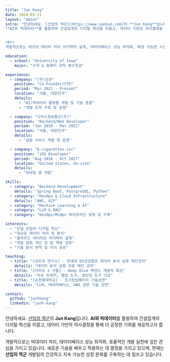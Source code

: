 ```yaml
---
title: "Jun Kang"
date: 2024-03-21
layout: "about"
intro: "안녕하세요. [산업의 역군](https://www.sankun.com)의 **Jun Kang**입니다. 
**AI와 빅데이터**를 활용하여 건설업계의 디지털 혁신을 이끌고, 데이터 기반의 의사결정을 통해 더 공정한 기회를 제공하고자 합니다.


<br>
개발적으로는 대규모 데이터 처리 아키텍처 설계, 데이터베이스 성능 최적화, 확장 가능한 시스템 구축에 깊은 관심을 가지고 있습니다. 새로운 기술을 배우고 적용하는 데 열정을 가지고 있으며, 현재는 **산업의 역군** 개발팀의 건강하고 지속 가능한 성장 문화를 구축하는 데 힘쓰고 있습니다."

education:
  - school: "University of Iowa"
    major: "수학 & 컴퓨터 과학 복수전공"

experience:
  - company: "(주)산군"
    position: "Co-Founder/CTO"
    period: "Mar 2021 - Present"
    location: "서울, 대한민국"
    details:
      - "AI/빅데이터 플랫폼 개발 및 기술 총괄"
      - "개발 조직 구축 및 운영"

  - company: "나이스정보통신(주)"
    position: "Backend/Web Developer"
    period: "Jan 2018 - Mar 2021"
    location: "서울, 대한민국"
    details:
      - "금융 서비스 개발 및 운영"

  - company: "Q-cigarettes.inc"
    position: "iOS Developer"
    period: "Aug 2016 - Oct 2017"
    location: "United States, On-site"
    details:
      - "모바일 앱 개발"

skills:
  - category: "Backend Development"
    details: "Spring Boot, PostgreSQL, Python"
  - category: "DevOps & Cloud Infrastructure"
    details: "AWS, GCP"
  - category: "Machine Learning & AI"
  - category: "LLM & RAG"
  - category: "DevOps/MLOps 파이프라인 설계 및 구축"

interests:
  - "건설 산업의 디지털 혁신"
  - "대규모 데이터 처리 및 분석"
  - "클라우드 네이티브 아키텍처 설계"
  - "개발 문화 개선 및 팀 역량 강화"
  - "기술 문서 번역 및 지식 공유"

teaching:
  - title: "[모두의 연구소] - 연세대 DX코딩캠프 데이터 분석 심화 메인코치"
    details: "데이터 분석 심화 과정 메인 코치"
  - title: "[카카오 x 구름] - Deep Dive 백엔드 개발자 특강"
    details: "이슈 트래커, 협업 도구, 생산성 도구 기초"
  - title: "[순천향대학교] - 초기창업패키지 기술강연"
    details: "LLM, 데이터베이스, AWS 관련 기술 강연"

contact:
  github: "junhkang"
  linkedin: "junh-kang"
---
```


안녕하세요. [산업의 역군](https://www.sankun.com)의 **Jun Kang**입니다. 
**AI와 빅데이터**를 활용하여 건설업계의 디지털 혁신을 이끌고, 데이터 기반의 의사결정을 통해 더 공정한 기회를 제공하고자 합니다.

개발적으로는 빅데이터 처리, 데이터베이스 성능 최적화, 효율적인 개발 실천에 깊은 관심을 가지고 있습니다. 새로운 기술을 배우고 적용하는 데 열정을 가지고 있으며, 현재는 **산업의 역군** 개발팀의 건강하고 지속 가능한 성장 문화를 구축하는 데 힘쓰고 있습니다.
